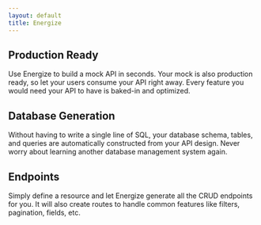 ```yaml
---
layout: default
title: Energize
---
```


## Production Ready

Use Energize to build a mock API in seconds. Your mock is also production ready, so let your users consume your API right away. Every feature you would need your API to have is baked-in and optimized.

## Database Generation

Without having to write a single line of SQL, your database schema, tables, and queries are automatically constructed from your API design. Never worry about learning another database management system again. 

## Endpoints

Simply define a resource and let Energize generate all the CRUD endpoints for you. It will also create routes to handle common features like filters, pagination, fields, etc.